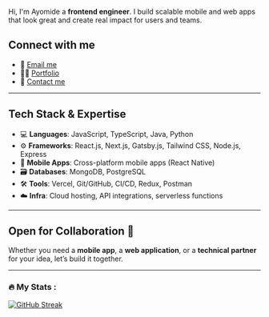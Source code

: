 Hi, I'm Ayomide a **frontend engineer**. 
I build scalable mobile and web apps that look great and create real impact for users and teams.

## **Connect with me**
- 📧 [Email me](mailto:ayomidedans@gmail.com)
- 👨‍💻 [Portfolio](https://neondev.vercel.app/)
- 💬 [Contact me](https://linktr.ee/AyomideDaniel)

---

## **Tech Stack & Expertise**  
- 💻 **Languages**: JavaScript, TypeScript, Java, Python
- ⚙️ **Frameworks**: React.js, Next.js, Gatsby.js, Tailwind CSS, Node.js, Express
- 📱 **Mobile Apps**: Cross-platform mobile apps (React Native)
- 🗃️ **Databases**: MongoDB, PostgreSQL
- 🛠️ **Tools**: Vercel, Git/GitHub, CI/CD, Redux, Postman
- ☁️ **Infra**: Cloud hosting, API integrations, serverless functions

---

## **Open for Collaboration** 🤝  
Whether you need a **mobile app**, a **web application**, or a **technical partner** for your idea, let’s build it together.  

---

### :fire: My Stats :
[![GitHub Streak](https://streak-stats.demolab.com?user=ayomidedaniel1&theme=holi-theme&border_radius=5)](https://git.io/streak-stats)
